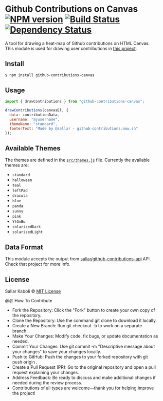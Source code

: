 # Github Contributions on Canvas [![NPM version][npm-image]][npm-url] [![Build Status][travis-image]][travis-url] [![Dependency Status][daviddm-image]][daviddm-url]
A tool for drawing a heat-map of Github contributions on HTML Canvas.
This module is used for drawing user contributions in [this project](https://github-contributions.now.sh).

## Install
```sh
$ npm install github-contributions-canvas
```

## Usage

```js
import { drawContributions } from "github-contributions-canvas";

drawContributions(canvasEl, {
  data: contributionData,
  username: "myusername",
  themeName: "standard",
  footerText: "Made by @sallar - github-contributions.now.sh"
});
```

## Available Themes

The themes are defined in the [`src/themes.js`](src/themes.js) file.
Currently the available themes are:

- `standard`
- `halloween`
- `teal`
- `leftPad`
- `dracula`
- `blue`
- `panda`
- `sunny`
- `pink`
- `YlGnBu`
- `solarizedDark`
- `solarizedLight`

## Data Format

This module accepts the output from [sallar/github-contributions-api](https://github.com/sallar/github-contributions-api) API. Check that project for more info.

## License

Sallar Kaboli © [MIT License](LICENSE)

[npm-image]: https://badge.fury.io/js/github-contributions-canvas.svg
[npm-url]: https://npmjs.org/package/github-contributions-canvas
[travis-image]: https://travis-ci.com/sallar/github-contributions-canvas.svg?branch=master
[travis-url]: https://travis-ci.com/sallar/github-contributions-canvas
[daviddm-image]: https://david-dm.org/sallar/github-contributions-canvas.svg?theme=shields.io
[daviddm-url]: https://david-dm.org/sallar/github-contributions-canvas

@@ How To Contribute

- Fork the Repository: Click the "Fork" button to create your own copy of the repository.
- Clone the Repository: Use the command git clone <your-forked-repo-url> to download it locally.
- Create a New Branch: Run git checkout -b <branch-name> to work on a separate branch.
- Make Your Changes: Modify code, fix bugs, or update documentation as needed.
- Commit Your Changes: Use git commit -m "Descriptive message about your changes" to save your changes locally.
- Push to GitHub: Push the changes to your forked repository with git push origin <branch-name>.
- Create a Pull Request (PR): Go to the original repository and open a pull request explaining your changes.
- Address Feedback: Be ready to discuss and make additional changes if needed during the review process.
- Contributions of all types are welcome—thank you for helping improve the project!
